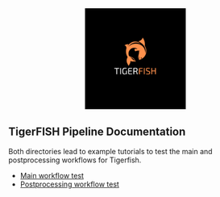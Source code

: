<div align="center">
    <a href="#readme"><img src="../docs/source/imgs/tigerfish_logo.png" width="200"></a>
</div>

## TigerFISH Pipeline Documentation

Both directories lead to example tutorials to test the main and postprocessing workflows for Tigerfish.

* [Main workflow test](example_run/main/main_pipeline/expected_pipeline_output/)
* [Postprocessing workflow test](main/expected_pipeline_output/defined_coords_output/)
